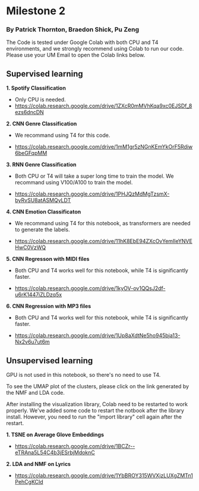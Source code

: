 # Milestone 2

### By Patrick Thornton, Braedon Shick, Pu Zeng

The Code is tested under Google Colab with both CPU and T4 environments, and we strongly recommend using Colab to run our code. Please use your UM Email to open the Colab links below.

## Supervised learning

**1. Spotify Classification**
- Only CPU is needed.
- https://colab.research.google.com/drive/1ZXcR0mMVhKqa9xc0EJSDf_8ezs6dncDN

**2. CNN Genre Classification**
- We recommand using T4 for this code.

- https://colab.research.google.com/drive/1mM1gr5zNGnKEmYkOrF5Rdiw6beGFqpMM

**3. RNN Genre Classification**
- Both CPU or T4 will take a super long time to train the model. We recommand using V100/A100 to train the model.

- https://colab.research.google.com/drive/1PHJQzMdMgTzsmX-byRvSU8atASMQyLDT

**4. CNN Emotion Classificaton**
- We recommand using T4 for this notebook, as transformers are needed to generate the labels.

- https://colab.research.google.com/drive/11hK8EbE94ZXcOvYemIleYNVEHwC0VzWQ

**5. CNN Regresson with MIDI files**
- Both CPU and T4 works well for this notebook, while T4 is significantly faster.

- https://colab.research.google.com/drive/1kyOV-ov1QQsJ2df-u6rK1447iZLDzq5x

**6. CNN Regression with MP3 files**
- Both CPU and T4 works well for this notebook, while T4 is significantly faster.

- https://colab.research.google.com/drive/1Up8aXdtNe5ho945bja13-Nx2v6u7ut6m

## Unsupervised learning
GPU is not used in this notebook, so there's no need to use T4.

To see the UMAP plot of the clusters, please click on the link generated by the NMF and LDA code.

After installing the visualization library, Colab need to be restarted to work properly. We've added some code to restart the notbook after the library install. However, you need to run the "import library" cell again after the restart.

**1. TSNE on Average Glove Embeddings**
- https://colab.research.google.com/drive/1BCZr--eTRAna5L54C4b3jESrbjMdoknC

**2. LDA and NMF on Lyrics**
- https://colab.research.google.com/drive/1YbBROY315WVXjzLUXgZMTn1PehCgKCId